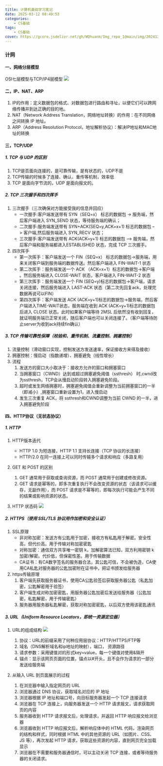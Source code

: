 ```yaml
---
title: 计算机基础学习笔记
date: 2025-03-12 08:49:53
categories: 
    - CS基础
tags: 
    - CS基础
cover: https://gcore.jsdelivr.net/gh/WQhuanm/Img_repo_1@main/img/202412222015910.png
---
```


### 计网
#### 一、网络分层模型 
OSI七层模型与TCP/IP4层模型
![](https://gcore.jsdelivr.net/gh/WQhuanm/Img_repo_1@main/img/202503121123421.png)
#### 二，IP、NAT、ARP
1. IP的作用：定义数据包的格式、对数据包进行路由和寻址，以便它们可以跨网络传播并到达正确的目的地。
1. NAT（Network Address Translation，网络地址转换）的作用：在不同网络之间转换 IP 地址。
1. ARP（Address Resolution Protocol，地址解析协议）：解决IP地址和MAC地址的转换
#### 三，TCP/UDP
##### 1. TCP 与 UDP 的区别
1. TCP是否面向连接的，是可靠传输，是有状态的，UDP不是
1. TCP传输的时候多了连接、确认、重传等机制，效率低
1. TCP 是面向字节流的，UDP 是面向报文的。
##### 2. TCP 三次握手和四次挥手
1. 三次握手（三次确保对方能接受我的信息并回应）
    + 一次握手:客户端发送带有 SYN（SEQ=x） 标志的数据包 -> 服务端，然后客户端进入 SYN_SEND 状态，等待服务端的确认；
    + 二次握手:服务端发送带有 SYN+ACK(SEQ=y,ACK=x+1) 标志的数据包 –> 客户端,然后服务端进入 SYN_RECV 状态；
    + 三次握手:客户端发送带有 ACK(ACK=y+1) 标志的数据包 –> 服务端，然后客户端和服务端都进入ESTABLISHED 状态，完成 TCP 三次握手。
1. 四次挥手
    + 第一次挥手：客户端发送一个 FIN（SEQ=x） 标志的数据包->服务端，用来关闭客户端到服务端的数据传送。然后客户端进入 FIN-WAIT-1 状态
    + 第二次挥手：服务端发送一个 ACK （ACK=x+1）标志的数据包->客户端 。然后服务端进入 CLOSE-WAIT 状态，客户端进入 FIN-WAIT-2 状态
    + 第三次挥手：服务端发送一个 FIN (SEQ=y)标志的数据包->客户端，请求关闭连接，然后服务端进入 LAST-ACK 状态（第二次先回复ack，处理完数据再说可以FIN）
    + 第四次挥手：客户端发送 ACK (ACK=y+1)标志的数据包->服务端，然后客户端进入TIME-WAIT状态，服务端在收到 ACK (ACK=y+1)标志的数据包后进入 CLOSE 状态。此时如果客户端等待 2MSL 后依然没有收到回复，就证明服务端已正常关闭，随后客户端也可以关闭连接了。（客户端等待防止server为收到ack持续fin确认）

##### 3. TCP 传输可靠性保障（校验和、重传机制、流量控制、拥塞控制）
1. 流量控制（滑动窗口实现，控制发送方发送速率，保证接收方来得及接收）
1. 拥塞控制：慢启动（指数递增）、拥塞避免（线性增长）
1. 流程
    1. 发送方的窗口大小取决于：接收方允许的窗口和拥塞窗口
    1. 当拥塞窗口（CWND）达到或超过拥塞避免阈值（ssthresh） 时,cwnd改为ssthresh，TCP会从慢启动阶段转入拥塞避免阶段。
    1. 超时或发生网络拥塞时，拥塞避免阈值会重新调整为当前拥塞窗口的一半（即减小）,拥塞窗口重新设置为1，进入慢启动
    1. 发生三次重复 ACK，将 ssthresh和CWND调整为当前 CWND 的一半，进入拥塞避免阶段

#### 四、HTTP协议（无状态协议）
##### 1. HTTP
1. HTTP版本迭代
    + HTTP 1.0 为短连接，HTTP 1.1 支持长连接（TCP 协议的长连接）
    + HTTP/2.0 在同一连接上可以同时传输多个请求和响应（多路复用）

1. GET 和 POST 的区别
    1. GET 通常用于获取或查询资源，而 POST 通常用于创建或修改资源。
    1. GET 请求是幂等的，即多次重复执行不会改变资源的状态（该请求可以缓存，无副作用），而 POST 请求是不幂等的，即每次执行可能会产生不同的结果或影响资源的状态。
1. HTTP 状态码
![](https://gcore.jsdelivr.net/gh/WQhuanm/Img_repo_1@main/img/202503121128593.png)


##### 2. HTTPS（使用 SSL/TLS 协议用作加密和安全认证）
1. SSL原理
    + 非对称加密：发送方有公匙用于加密，接收方有私匙用于解密。安全性高，但代价高。用于传输对称加密密匙
    + 对称加密：通信双方共享唯一密钥 k，加解密算法已知，双方利用密钥 k 加密/解密。代价低，但保密性差。用于传输数据
    + CA证书：有CA数字签名的服务器合法，其公匙可信，不会被伪造，CA使用CA私匙对服务器的公匙加密附在证书中，把证书颁发给服务器
1. https传输原理 
    1. 客户端先获取服务器证书，使用CA公匙验签后获取服务器公匙（私匙加密，公匙解密用于验签）
    1. 客户端生成对称加密密匙，用服务器公匙加密后发送给服务器（公匙加密，私匙解密，用于传输密匙）
    1. 服务器用服务器私匙解密，获取对称加密密匙，以后双方使用该密匙通讯

##### 3. URL（Uniform Resource Locators，即统一资源定位器）
1. URL的组成结构
    ![](https://gcore.jsdelivr.net/gh/WQhuanm/Img_repo_1@main/img/202503121133094.png)
    1. 协议：URL的前缀采用了何种应用层协议：HTTP/HTTPS/FTP等
    1. 域名（DNS解析域名和ip地址的映射），端口， 资源路径
    1. 请求参数：采用键值对的形式key=value，每一个键值对使用&隔开
    1. 锚点：显示该网页页面的位置，锚点以#开头，且不会作为请求的一部分发送给服务端

1. 从输入 URL 到页面展示的过程
    1. 在浏览器中输入指定网页的 URL
    1. 浏览器通过 DNS 协议，获取域名对应的 IP 地址
    1. 浏览器根据 IP 地址和端口号，向目标服务器发起一个 TCP 连接请求
    1. 浏览器在 TCP 连接上，向服务器发送一个 HTTP 请求报文，请求获取网页的内容
    1. 服务器收到 HTTP 请求报文后，处理请求，并返回 HTTP 响应报文给浏览器
    1. 浏览器收到 HTTP 响应报文后，解析响应体中的 HTML 代码，渲染网页的结构和样式，同时根据 HTML 中的其他资源的 URL（如图片、CSS、JS 等），再次发起 HTTP 请求，获取这些资源的内容，直到网页完全加载显示
    1. 浏览器在不需要和服务器通信时，可以主动关闭 TCP 连接，或者等待服务器的关闭请求。

   






